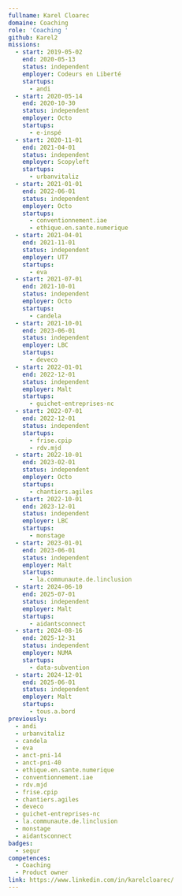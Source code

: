 ```yaml
---
fullname: Karel Cloarec
domaine: Coaching
role: 'Coaching '
github: Karel2
missions:
  - start: 2019-05-02
    end: 2020-05-13
    status: independent
    employer: Codeurs en Liberté
    startups:
      - andi
  - start: 2020-05-14
    end: 2020-10-30
    status: independent
    employer: Octo
    startups:
      - e-inspé
  - start: 2020-11-01
    end: 2021-04-01
    status: independent
    employer: Scopyleft
    startups:
      - urbanvitaliz
  - start: 2021-01-01
    end: 2022-06-01
    status: independent
    employer: Octo
    startups:
      - conventionnement.iae
      - ethique.en.sante.numerique
  - start: 2021-04-01
    end: 2021-11-01
    status: independent
    employer: UT7
    startups:
      - eva
  - start: 2021-07-01
    end: 2021-10-01
    status: independent
    employer: Octo
    startups:
      - candela
  - start: 2021-10-01
    end: 2023-06-01
    status: independent
    employer: LBC
    startups:
      - deveco
  - start: 2022-01-01
    end: 2022-12-01
    status: independent
    employer: Malt
    startups:
      - guichet-entreprises-nc
  - start: 2022-07-01
    end: 2022-12-01
    status: independent
    startups:
      - frise.cpip
      - rdv.mjd
  - start: 2022-10-01
    end: 2023-02-01
    status: independent
    employer: Octo
    startups:
      - chantiers.agiles
  - start: 2022-10-01
    end: 2023-12-01
    status: independent
    employer: LBC
    startups:
      - monstage
  - start: 2023-01-01
    end: 2023-06-01
    status: independent
    employer: Malt
    startups:
      - la.communaute.de.linclusion
  - start: 2024-06-10
    end: 2025-07-01
    status: independent
    employer: Malt
    startups:
      - aidantsconnect
  - start: 2024-08-16
    end: 2025-12-31
    status: independent
    employer: NUMA
    startups:
      - data-subvention
  - start: 2024-12-01
    end: 2025-06-01
    status: independent
    employer: Malt
    startups:
      - tous.a.bord
previously:
  - andi
  - urbanvitaliz
  - candela
  - eva
  - anct-pni-14
  - anct-pni-40
  - ethique.en.sante.numerique
  - conventionnement.iae
  - rdv.mjd
  - frise.cpip
  - chantiers.agiles
  - deveco
  - guichet-entreprises-nc
  - la.communaute.de.linclusion
  - monstage
  - aidantsconnect
badges:
  - segur
competences:
  - Coaching
  - Product owner
link: https://www.linkedin.com/in/karelcloarec/
---
```

